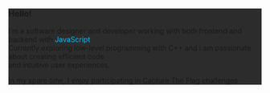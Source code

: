 <div style=" background-color: #2c2c2c;">
  <h3>Hello!</h3>
  <p>I’m a software designer and developer working with both frontend and backend with <span style="color: #00bfff;">JavaScript</span><br>
    Currently exploring low-level programming with C++ and i am passionate about creating efficient code <br>and intuitive user experiences.
  </p>
  <p>In my spare time, I enjoy participating in Capture The Flag challenges </p>
</div>

